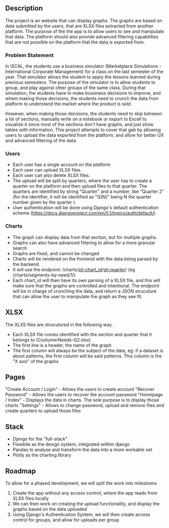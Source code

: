 ## Description
The project is an website that can display graphs. The graphs are based on data submitted by the users, that are XLSX files extracted from another platform. The purpose of the the app is to allow users to see and manipulate that data. The platform should also provide advanced filtering capabilities that are not possible on the platform that the data is exported from.

### Problem Statement
In ISCAL, the students use a business simulator (Marketplace Simulations - International Corporate Management) for a class on the last semester of the year. That simulator allows the student to apply the lessons learned during previous semesters. The purpose of the simulator is to allow students to group, and play against other groups of the same class. During that simulation, the students have to make bussiness decisions to improve, and whem making those decisions, the students need to crunch the data from platform to understand the market where the product is sold. 

However, when making those decisions, the students need to skip between a lot of sections, manually write on a notebook or export to Excell to visualize it since most of the sections don't have graphs, and just show tables with information. This project attempts to cover that gab by allowing users to upload the data exported from the platform, and allow for better UX and advanced filtering of the data.

### Users
- Each user has a single account on the platform
- Each user can upload XLSX files.
- Each user can also delete XLSX files.
- The upload will be split by quarters, where the user has to create a quarter on the platform and then upload files to that quarter. The quarters are identified by string "Quarter" and a number, like "Quarter 2" (for the identifier, it will be identified as "Q{N}" being N the quarter number given by the quarter ).
- User authentication will be done using Django's default authentication scheme (https://docs.djangoproject.com/en/5.1/topics/auth/default/)

### Charts
- The graph can display data from that section, but for multiple graphs.
- Graphs can also have advanced filtering to allow for a more granular search
- Graphs are fixed, and cannot be changed
- Charts will be rendered on the frontend with the data being parsed by the backend.
- It will use the endpoint: /charts/<str:chart_id>/<str:quarter>/ (eg /charts/segments-by-need/1/)
- Each chart_id will then have its own parsing of a XLSX file, and this will make sure that the graphs are controlled and intentional.
The endpoint will be in charge of crunching the data, and return a JSON strucuture that can allow the user to manipulate the graph as they see fit. 


## XLSX
The XLXS files are strucutured in the following way.  
- Each XLSX file comes identified with the section and quarter that it belongs to (CostumerNeeds-Q2.xlsx)
- The first line is a header, the name of the graph
- The first column will always be the subject of the data, eg: if a dataset is about patterns, the first column will be said patterns. This column is the "X axis" of the graphs


## Pages
"Create Account / Login" - Allows the users to create account
"Recover Password" - Allows the users to recover the account password
"Homepage / Index" - Displays the data in charts. The sole purpose is to display those charts
"Settings" - Allows to change password, upload and remove files and create quarters to upload those files


## Stack
- Django for the "full-stack"
- Flowbite as the design system, integrated witihin django
- Pandas to analyse and transform the data into a more workable set
- Plotly as the charting library



## Roadmap
To allow for a phased development, we will split the work into milestoens

1. Create the app without any access control, where the app reads from XLSX files locally
2. We can then work on creating the upload functionality, and display the graphs based on the data uploaded
3. Using Django's Authentication System, we will then create access control for groups, and allow for uploads per group
 

